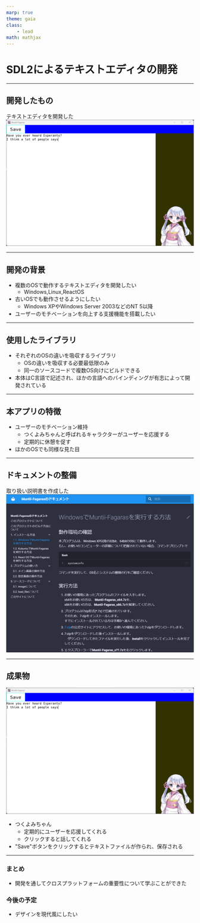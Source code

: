 ```yaml
---
marp: true
theme: gaia
class:
    - lead
math: mathjax
---
```


# SDL2によるテキストエディタの開発

---
<!--
_footer: "[つくよみちゃん](https://tyc.rei-yumesaki.net/)を使用 Illustration by えみゃコーラ"
-->
## 開発したもの

テキストエディタを開発した
![height:10cm](assets/1.png)

---

## 開発の背景

- 複数のOSで動作するテキストエディタを開発したい
  - Windows,Linux,ReactOS
- 古いOSでも動作させるようにしたい
  - Windows XPやWindows Server 2003などのNT 5以降
- ユーザーのモチベーションを向上する支援機能を搭載したい

---

## 使用したライブラリ

- それぞれのOSの違いを吸収するライブラリ
  - OSの違いを吸収する必要最低限のみ
  - 同一のソースコードで複数OS向けにビルドできる
- 本体はC言語で記述され、ほかの言語へのバインディングが有志によって開発されている

---

## 本アプリの特徴

- ユーザーのモチベーション維持
  - つくよみちゃんと呼ばれるキャラクターがユーザーを応援する
  - 定期的に休憩を促す
- ほかのOSでも同様な見た目

---

## ドキュメントの整備

取り扱い説明書を作成した
![bg left height:14cm](assets/2.png)

---
<!--
_footer: "[つくよみちゃん](https://tyc.rei-yumesaki.net/) を使用 Illustration by えみゃコーラ"
-->

## 成果物

![bg left height:10cm](assets/1.png)

- つくよみちゃん
  - 定期的にユーザーを応援してくれる
  - クリックすると話してくれる
- "Save"ボタンをクリックするとテキストファイルが作られ、保存される

---

### まとめ

- 開発を通してクロスプラットフォームの重要性について学ぶことができた

### 今後の予定

- デザインを現代風にしたい
